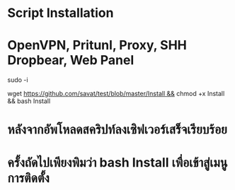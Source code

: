# Script Installation
# OpenVPN, Pritunl, Proxy, SHH Dropbear, Web Panel


sudo -i

  wget https://github.com/savat/test/blob/master/Install && chmod +x Install && bash Install

# หลังจากอัพโหลดสคริปท์ลงเซิฟเวอร์เสร็จเรียบร้อย
# ครั้งถัดไปเพียงพิมว่า bash Install เพื่อเข้าสู่เมนูการติดตั้ง
